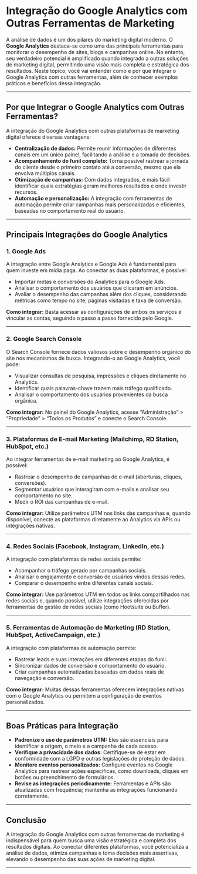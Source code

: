 
# Integração do Google Analytics com Outras Ferramentas de Marketing

A análise de dados é um dos pilares do marketing digital moderno. O **Google Analytics** destaca-se como uma das principais ferramentas para monitorar o desempenho de sites, blogs e campanhas online. No entanto, seu verdadeiro potencial é amplificado quando integrado a outras soluções de marketing digital, permitindo uma visão mais completa e estratégica dos resultados. Neste tópico, você vai entender como e por que integrar o Google Analytics com outras ferramentas, além de conhecer exemplos práticos e benefícios dessa integração.

---

## Por que Integrar o Google Analytics com Outras Ferramentas?

A integração do Google Analytics com outras plataformas de marketing digital oferece diversas vantagens:

- **Centralização de dados:** Permite reunir informações de diferentes canais em um único painel, facilitando a análise e a tomada de decisões.
- **Acompanhamento do funil completo:** Torna possível rastrear a jornada do cliente desde o primeiro contato até a conversão, mesmo que ela envolva múltiplos canais.
- **Otimização de campanhas:** Com dados integrados, é mais fácil identificar quais estratégias geram melhores resultados e onde investir recursos.
- **Automação e personalização:** A integração com ferramentas de automação permite criar campanhas mais personalizadas e eficientes, baseadas no comportamento real do usuário.

---

## Principais Integrações do Google Analytics

### 1. **Google Ads**

A integração entre Google Analytics e Google Ads é fundamental para quem investe em mídia paga. Ao conectar as duas plataformas, é possível:

- Importar metas e conversões do Analytics para o Google Ads.
- Analisar o comportamento dos usuários que clicaram em anúncios.
- Avaliar o desempenho das campanhas além dos cliques, considerando métricas como tempo no site, páginas visitadas e taxa de conversão.

**Como integrar:** Basta acessar as configurações de ambos os serviços e vincular as contas, seguindo o passo a passo fornecido pelo Google.

---

### 2. **Google Search Console**

O Search Console fornece dados valiosos sobre o desempenho orgânico do site nos mecanismos de busca. Integrando-o ao Google Analytics, você pode:

- Visualizar consultas de pesquisa, impressões e cliques diretamente no Analytics.
- Identificar quais palavras-chave trazem mais tráfego qualificado.
- Analisar o comportamento dos usuários provenientes da busca orgânica.

**Como integrar:** No painel do Google Analytics, acesse “Administração” > “Propriedade” > “Todos os Produtos” e conecte o Search Console.

---

### 3. **Plataformas de E-mail Marketing (Mailchimp, RD Station, HubSpot, etc.)**

Ao integrar ferramentas de e-mail marketing ao Google Analytics, é possível:

- Rastrear o desempenho de campanhas de e-mail (aberturas, cliques, conversões).
- Segmentar usuários que interagiram com e-mails e analisar seu comportamento no site.
- Medir o ROI das campanhas de e-mail.

**Como integrar:** Utilize parâmetros UTM nos links das campanhas e, quando disponível, conecte as plataformas diretamente ao Analytics via APIs ou integrações nativas.

---

### 4. **Redes Sociais (Facebook, Instagram, LinkedIn, etc.)**

A integração com plataformas de redes sociais permite:

- Acompanhar o tráfego gerado por campanhas sociais.
- Analisar o engajamento e conversão de usuários vindos dessas redes.
- Comparar o desempenho entre diferentes canais sociais.

**Como integrar:** Use parâmetros UTM em todos os links compartilhados nas redes sociais e, quando possível, utilize integrações oferecidas por ferramentas de gestão de redes sociais (como Hootsuite ou Buffer).

---

### 5. **Ferramentas de Automação de Marketing (RD Station, HubSpot, ActiveCampaign, etc.)**

A integração com plataformas de automação permite:

- Rastrear leads e suas interações em diferentes etapas do funil.
- Sincronizar dados de conversão e comportamento do usuário.
- Criar campanhas automatizadas baseadas em dados reais de navegação e conversão.

**Como integrar:** Muitas dessas ferramentas oferecem integrações nativas com o Google Analytics ou permitem a configuração de eventos personalizados.

---

## Boas Práticas para Integração

- **Padronize o uso de parâmetros UTM:** Eles são essenciais para identificar a origem, o meio e a campanha de cada acesso.
- **Verifique a privacidade dos dados:** Certifique-se de estar em conformidade com a LGPD e outras legislações de proteção de dados.
- **Monitore eventos personalizados:** Configure eventos no Google Analytics para rastrear ações específicas, como downloads, cliques em botões ou preenchimento de formulários.
- **Revise as integrações periodicamente:** Ferramentas e APIs são atualizadas com frequência; mantenha as integrações funcionando corretamente.

---

## Conclusão

A integração do Google Analytics com outras ferramentas de marketing é indispensável para quem busca uma visão estratégica e completa dos resultados digitais. Ao conectar diferentes plataformas, você potencializa a análise de dados, otimiza campanhas e toma decisões mais assertivas, elevando o desempenho das suas ações de marketing digital.

---
```